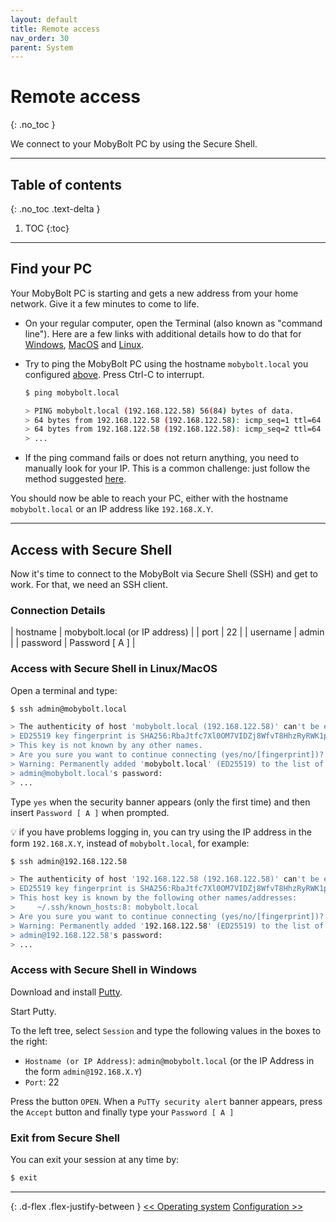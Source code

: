 ```yaml
---
layout: default
title: Remote access
nav_order: 30
parent: System
---
```

<!-- markdownlint-disable MD014 MD022 MD025 MD033 MD040 -->

# Remote access
{: .no_toc }

We connect to your MobyBolt PC by using the Secure Shell.

---

## Table of contents
{: .no_toc .text-delta }

1. TOC
{:toc}

---

## Find your PC

Your MobyBolt PC is starting and gets a new address from your home network. Give it a few minutes to come to life.

- On your regular computer, open the Terminal (also known as "command line"). Here are a few links with additional details how to do that for [Windows](https://www.computerhope.com/issues/chusedos.htm), [MacOS](https://macpaw.com/how-to/use-terminal-on-mac) and [Linux](https://www.howtogeek.com/140679/beginner-geek-how-to-start-using-the-linux-terminal/).

- Try to ping the MobyBolt PC using the hostname `mobybolt.local` you configured [above](https://github.com/tulliolo/mobybolt/wiki/operating-system#install-avahi). Press Ctrl-C to interrupt.

  ```sh
  $ ping mobybolt.local
  
  > PING mobybolt.local (192.168.122.58) 56(84) bytes of data.
  > 64 bytes from 192.168.122.58 (192.168.122.58): icmp_seq=1 ttl=64 time=88.1 ms
  > 64 bytes from 192.168.122.58 (192.168.122.58): icmp_seq=2 ttl=64 time=61.5 ms
  > ...
  ```

- If the ping command fails or does not return anything, you need to manually look for your IP. This is a common challenge: just follow the method suggested [here](https://github.com/tulliolo/mobybolt/wiki/operating-system#install-avahi).

You should now be able to reach your PC, either with the hostname `mobybolt.local` or an IP address like `192.168.X.Y`.

---

## Access with Secure Shell

Now it's time to connect to the MobyBolt via Secure Shell (SSH) and get to work. For that, we need an SSH client.

### Connection Details

| hostname | mobybolt.local (or IP address) |
| port | 22 |
| username | admin |
| password | Password [ A ] |

### Access with Secure Shell in Linux/MacOS

Open a terminal and type:

```sh
$ ssh admin@mobybolt.local

> The authenticity of host 'mobybolt.local (192.168.122.58)' can't be established.
> ED25519 key fingerprint is SHA256:RbaJtfc7Xl0OM7VIDZj8WfvT8HhzRyRWK1pbs5BJp+M.
> This key is not known by any other names.
> Are you sure you want to continue connecting (yes/no/[fingerprint])? yes
> Warning: Permanently added 'mobybolt.local' (ED25519) to the list of known hosts.
> admin@mobybolt.local's password: 
> ...
```

Type `yes` when the security banner appears (only the first time) and then insert `Password [ A ]` when prompted. 

:bulb: if you have problems logging in, you can try using the IP address in the form `192.168.X.Y`, instead of `mobybolt.local`, for example:

```sh
$ ssh admin@192.168.122.58

> The authenticity of host '192.168.122.58 (192.168.122.58)' can't be established.
> ED25519 key fingerprint is SHA256:RbaJtfc7Xl0OM7VIDZj8WfvT8HhzRyRWK1pbs5BJp+M.
> This host key is known by the following other names/addresses:
>     ~/.ssh/known_hosts:8: mobybolt.local
> Are you sure you want to continue connecting (yes/no/[fingerprint])? yes
> Warning: Permanently added '192.168.122.58' (ED25519) to the list of known hosts.
> admin@192.168.122.58's password: 
> ...
```

### Access with Secure Shell in Windows

Download and install [Putty](https://www.putty.org/).

Start Putty. 

To the left tree, select `Session` and type the following values in the boxes to the right:
- `Hostname (or IP Address)`: `admin@mobybolt.local` (or the IP Address in the form `admin@192.168.X.Y`)
- `Port`: 22

Press the button `OPEN`. When a `PuTTy security alert` banner appears, press the `Accept` button and finally type your `Password [ A ]`

### Exit from Secure Shell

You can exit your session at any time by:

```sh
$ exit
```

---

{: .d-flex .flex-justify-between }
[<< Operating system](operating-system)
[Configuration >>](configutation)
